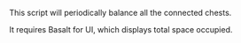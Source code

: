 This script will periodically balance all the connected chests.

It requires Basalt for UI, which displays total space occupied.